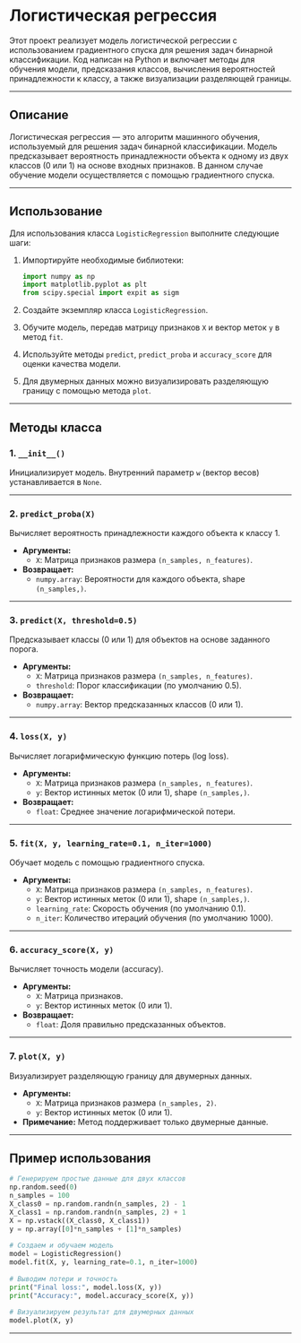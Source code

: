 # Логистическая регрессия

Этот проект реализует модель логистической регрессии с использованием градиентного спуска для решения задач бинарной классификации. Код написан на Python и включает методы для обучения модели, предсказания классов, вычисления вероятностей принадлежности к классу, а также визуализации разделяющей границы.

---

## Описание

Логистическая регрессия — это алгоритм машинного обучения, используемый для решения задач бинарной классификации. Модель предсказывает вероятность принадлежности объекта к одному из двух классов (0 или 1) на основе входных признаков. В данном случае обучение модели осуществляется с помощью градиентного спуска.

---

## Использование

Для использования класса `LogisticRegression` выполните следующие шаги:

1. Импортируйте необходимые библиотеки:

   ```python
   import numpy as np
   import matplotlib.pyplot as plt
   from scipy.special import expit as sigm
   ```
2. Создайте экземпляр класса `LogisticRegression`.
3. Обучите модель, передав матрицу признаков `X` и вектор меток `y` в метод `fit`.
4. Используйте методы `predict`, `predict_proba` и `accuracy_score` для оценки качества модели.
5. Для двумерных данных можно визуализировать разделяющую границу с помощью метода `plot`.

---

## Методы класса

### 1. `__init__()`

Инициализирует модель. Внутренний параметр `w` (вектор весов) устанавливается в `None`.

---

### 2. `predict_proba(X)`

Вычисляет вероятность принадлежности каждого объекта к классу 1.

- **Аргументы:**
  - `X`: Матрица признаков размера `(n_samples, n_features)`.
- **Возвращает:**
  - `numpy.array`: Вероятности для каждого объекта, shape `(n_samples,)`.

---

### 3. `predict(X, threshold=0.5)`

Предсказывает классы (0 или 1) для объектов на основе заданного порога.

- **Аргументы:**
  - `X`: Матрица признаков размера `(n_samples, n_features)`.
  - `threshold`: Порог классификации (по умолчанию 0.5).
- **Возвращает:**
  - `numpy.array`: Вектор предсказанных классов (0 или 1).

---

### 4. `loss(X, y)`

Вычисляет логарифмическую функцию потерь (log loss).

- **Аргументы:**
  - `X`: Матрица признаков размера `(n_samples, n_features)`.
  - `y`: Вектор истинных меток (0 или 1), shape `(n_samples,)`.
- **Возвращает:**
  - `float`: Среднее значение логарифмической потери.

---

### 5. `fit(X, y, learning_rate=0.1, n_iter=1000)`

Обучает модель с помощью градиентного спуска.

- **Аргументы:**
  - `X`: Матрица признаков размера `(n_samples, n_features)`.
  - `y`: Вектор истинных меток (0 или 1), shape `(n_samples,)`.
  - `learning_rate`: Скорость обучения (по умолчанию 0.1).
  - `n_iter`: Количество итераций обучения (по умолчанию 1000).

---

### 6. `accuracy_score(X, y)`

Вычисляет точность модели (accuracy).

- **Аргументы:**
  - `X`: Матрица признаков.
  - `y`: Вектор истинных меток (0 или 1).
- **Возвращает:**
  - `float`: Доля правильно предсказанных объектов.

---

### 7. `plot(X, y)`

Визуализирует разделяющую границу для двумерных данных.

- **Аргументы:**
  - `X`: Матрица признаков размера `(n_samples, 2)`.
  - `y`: Вектор истинных меток (0 или 1).
- **Примечание:** Метод поддерживает только двумерные данные.

---

## Пример использования

```python
# Генерируем простые данные для двух классов
np.random.seed(0)
n_samples = 100
X_class0 = np.random.randn(n_samples, 2) - 1
X_class1 = np.random.randn(n_samples, 2) + 1
X = np.vstack((X_class0, X_class1))
y = np.array([0]*n_samples + [1]*n_samples)
  
# Создаем и обучаем модель
model = LogisticRegression()
model.fit(X, y, learning_rate=0.1, n_iter=1000)
  
# Выводим потери и точность
print("Final loss:", model.loss(X, y))
print("Accuracy:", model.accuracy_score(X, y))
  
# Визуализируем результат для двумерных данных
model.plot(X, y)
```

---
